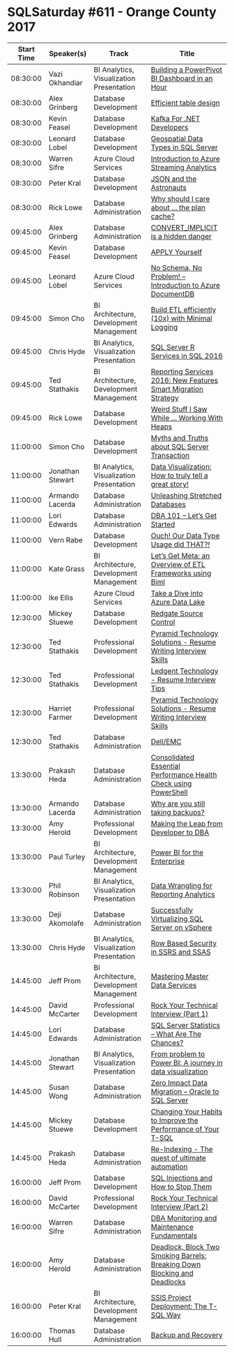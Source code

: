 # SQLSaturday #611 - Orange County 2017
Start Time|Speaker(s)|Track|Title
---|---|---|---
08:30:00|Vazi Okhandiar|BI Analytics, Visualization  Presentation|[Building a PowerPivot BI Dashboard in an Hour](57542.md)
08:30:00|Alex Grinberg|Database Development|[Efficient table design](57546.md)
08:30:00|Kevin Feasel|Database Development|[Kafka For .NET Developers](57556.md)
08:30:00|Leonard Lobel|Database Development|[Geospatial Data Types in SQL Server](57598.md)
08:30:00|Warren Sifre|Azure  Cloud Services|[Introduction to Azure Streaming Analytics](57748.md)
08:30:00|Peter Kral|Database Development|[JSON and the Astronauts](61363.md)
08:30:00|Rick Lowe|Database Administration|[Why should I care about ... the plan cache?](61580.md)
09:45:00|Alex Grinberg|Database Administration|[CONVERT_IMPLICIT is a hidden danger](57547.md)
09:45:00|Kevin Feasel|Database Development|[APPLY Yourself](57554.md)
09:45:00|Leonard Lobel|Azure  Cloud Services|[No Schema, No Problem! – Introduction to Azure DocumentDB](57596.md)
09:45:00|Simon Cho|BI Architecture, Development  Management|[Build ETL efficiently (10x) with Minimal Logging](57664.md)
09:45:00|Chris Hyde|BI Analytics, Visualization  Presentation|[SQL Server R Services in SQL 2016](59376.md)
09:45:00|Ted Stathakis|BI Architecture, Development  Management|[Reporting Services 2016: New Features  Smart Migration Strategy](59909.md)
09:45:00|Rick Lowe|Database Development|[Weird Stuff I Saw While ... Working With Heaps](61582.md)
11:00:00|Simon Cho|Database Development|[Myths and Truths about SQL Server Transaction](57665.md)
11:00:00|Jonathan Stewart|BI Analytics, Visualization  Presentation|[Data Visualization:  How to truly tell a great story!](57673.md)
11:00:00|Armando Lacerda|Database Administration|[Unleashing Stretched Databases](59411.md)
11:00:00|Lori Edwards|Database Administration|[DBA 101 – Let’s Get Started](59739.md)
11:00:00|Vern Rabe|Database Development|[Ouch! Our Data Type Usage did THAT?!](59790.md)
11:00:00|Kate Grass|BI Architecture, Development  Management|[Let’s Get Meta: an Overview of ETL Frameworks using Biml](61166.md)
11:00:00|Ike Ellis|Azure  Cloud Services|[Take a Dive into Azure Data Lake](62466.md)
12:30:00|Mickey Stuewe|Database Development|[Redgate Source Control](62474.md)
12:30:00|Ted Stathakis|Professional Development|[Pyramid Technology Solutions - Resume Writing  Interview Skills](63565.md)
12:30:00|Ted Stathakis|Professional Development|[Ledgent Technology - Resume  Interview Tips](63566.md)
12:30:00|Harriet Farmer|Professional Development|[Pyramid Technology Solutions - Resume Writing  Interview Skills](63661.md)
12:30:00|Ted Stathakis|Database Administration|[Dell/EMC](63799.md)
13:30:00|Prakash Heda|Database Administration|[Consolidated Essential Performance Health Check using PowerShell](57552.md)
13:30:00|Armando Lacerda|Database Administration|[Why are you still taking backups?](59410.md)
13:30:00|Amy Herold|Professional Development|[Making the Leap from Developer to DBA](59517.md)
13:30:00|Paul Turley|BI Architecture, Development  Management|[Power BI for the Enterprise](59778.md)
13:30:00|Phil Robinson|BI Analytics, Visualization  Presentation|[Data Wrangling for Reporting  Analytics](61109.md)
13:30:00|Deji Akomolafe|Database Administration|[Successfully Virtualizing SQL Server on vSphere](63580.md)
13:30:00|Chris Hyde|BI Analytics, Visualization  Presentation|[Row Based Security in SSRS and SSAS](63907.md)
14:45:00|Jeff Prom|BI Architecture, Development  Management|[Mastering Master Data Services](57682.md)
14:45:00|David McCarter|Professional Development|[Rock Your Technical Interview (Part 1)](57685.md)
14:45:00|Lori Edwards|Database Administration|[SQL Server Statistics – What Are The Chances?](59740.md)
14:45:00|Jonathan Stewart|BI Analytics, Visualization  Presentation|[From problem to Power BI:  A journey in data visualization](61006.md)
14:45:00|Susan Wong|Database Administration|[Zero Impact Data Migration – Oracle to SQL Server](61076.md)
14:45:00|Mickey Stuewe|Database Development|[Changing Your Habits to Improve the Performance of Your T-SQL](61436.md)
14:45:00|Prakash Heda|Database Administration|[Re-Indexing - The quest of ultimate automation](63923.md)
16:00:00|Jeff Prom|Database Development|[SQL Injections and How to Stop Them](57683.md)
16:00:00|David McCarter|Professional Development|[Rock Your Technical Interview (Part 2)](57686.md)
16:00:00|Warren Sifre|Database Administration|[DBA Monitoring and Maintenance Fundamentals](57747.md)
16:00:00|Amy Herold|Database Administration|[Deadlock, Block  Two Smoking Barrels: Breaking Down Blocking and Deadlocks](59514.md)
16:00:00|Peter Kral|BI Architecture, Development  Management|[SSIS Project Deployment: The T-SQL Way](61364.md)
16:00:00|Thomas Hull|Database Administration|[Backup and Recovery](61584.md)
